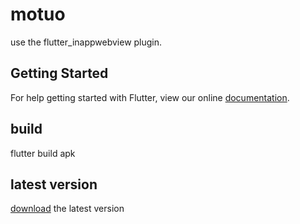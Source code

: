 # motuo

use the flutter_inappwebview plugin.

## Getting Started

For help getting started with Flutter, view our online
[documentation](https://flutter.io/).


## build
flutter build apk


## latest version
[download](https://laof.github.io/bolb/files/motuo.apk) the latest version
